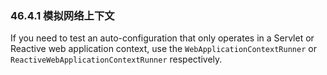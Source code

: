 ### 46.4.1 模拟网络上下文

If you need to test an auto-configuration that only operates in a Servlet or Reactive web application context, use the `WebApplicationContextRunner` or `ReactiveWebApplicationContextRunner` respectively.
